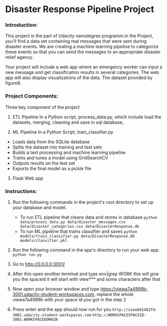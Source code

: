 # Disaster Response Pipeline Project

### Introduction:
This project is the part of Udacity nanodegree programm.In the Project, you'll find a data set containing real messages that were sent during disaster events. We are creating a machine learning pipeline to categorize these events so that you can send the messages to an appropriate disaster relief agency.

Your project will include a web app where an emergency worker can input a new message and get classification results in several categories. The web app will also display visualizations of the data. The dataset provided by figure8.

### Project Components:
Three key component of the project

1. ETL Pipeline
In a Python script, process_data.py, which include load the datasets, merging, cleaning and save in sql database,

2. ML Pipeline
In a Python Script, train_classifier.py
* Loads data from the SQLite database
* Splits the dataset into training and test sets
* Builds a text processing and machine learning pipeline
* Trains and tunes a model using GridSearchCV
* Outputs results on the test set
* Exports the final model as a pickle file

3. Flask Web app

### Instructions:
1. Run the following commands in the project's root directory to set up your database and model.

    - To run ETL pipeline that cleans data and stores in database
        `python data/process_data.py data/disaster_messages.csv data/disaster_categories.csv data/DisasterResponse.db`
    - To run ML pipeline that trains classifier and saves
        `python models/train_classifier.py data/DisasterResponse.db models/classifier.pkl`

2. Run the following command in the app's directory to run your web app.
    `python run.py`

3. Go to http://0.0.0.0:3001/

4. After this open another terminal and type env|grep WORK this will give you the spaceid it will start with view*** and some characters    after that
5. Now open your browser window and type https://viewa7a4999b-3001.udacity-student-workspaces.com, replace the whole viewa7a4999b with your space id you got in the step 2
6. Press enter and the app should now run for you
`http://view6914b2f4-3001.udacity-student-workspaces.com` `http://WORKSPACESPACEID-3001.WORKSPACEDOMAIN` 
